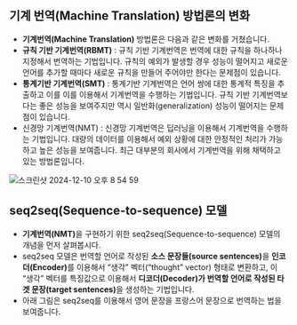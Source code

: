 ## 기계 번역(Machine Translation) 방법론의 변화
- <b>기계번역(Machine Translation)</b> 방법론은 다음과 같은 변화를 거쳤습니다.
- <b>규칙 기반 기계번역(RBMT)</b> : 규칙 기반 기계번역은 번역에 대한 규칙을 하나하나 지정해서 번역하는 기법입니다. 규칙의 예외가 발생할 경우 성능이 떨어지고 새로운 언어를 추가할 때마다 새로운 규칙을 만들어 주어야만 한다는 문제점이 있습니다.
- <b>통계기반 기계번역(SMT)</b> : 통계기반 기계번역은 언어 쌍에 대한 통계적 특징을 추출하고 이를 이를 이용해서 기계번역을 수행하는 기법입니다. 규칙 기반 기계번역보다는 좋은 성능을 보여주지만 역시 일반화(generalization) 성능이 떨어지는 문제점이 있습니다.
- 신경망 기계번역(NMT) : 신경망 기계번역은 딥러닝을 이용해서 기계번역을 수행하는 기법입니다. 대량의 데이터를 이용해서 예외 상황에 대한 안정적인 처리가 가능하고 높은 성능을 보여줍니다. 최근 대부분의 회사에서 기계번역을 위해 채택하고 있는 방법론입니다.

![스크린샷 2024-12-10 오후 8 54 59](https://github.com/user-attachments/assets/b4c2ef93-687b-410e-89d4-b651e71efa18)

## seq2seq(Sequence-to-sequence) 모델

- <b>기계번역(NMT)</b>을 구현하기 위한 seq2seq(Sequence-to-sequence) 모델의 개념을 먼저 살펴봅시다.
- seq2seq 모델은 번역할 언어로 작성된 <b>소스 문장들(source sentences)</b>을 <b>인코더(Encoder)</b>를 이용해서 “생각” 벡터(“thought” vector) 형태로 변환하고, 이 “생각” 벡터를 특징값으로 이용해서 <b>디코더(Decoder)가 번역할 언어로 작성된 타겟 문장(target sentences)</b>을 생성하는 기법입니다.
- 아래 그림은 seq2seq를 이용해서 영어 문장을 프랑스어 문장으로 번역하는 법을 보여줍니다.



